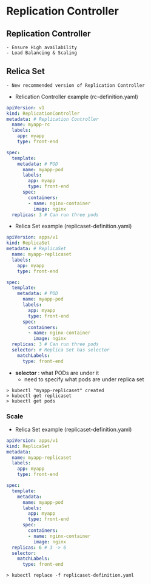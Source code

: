 # Replication Controller

## Replication Controller
    - Ensure High availability
    - Load Balancing & Scaling

## Relica Set
    - New recommended version of Replication Controller

- Relication Controller example (rc-definition.yaml)

```yaml
apiVersion: v1
kind: ReplicationController
metadata: # Replication Controller
  name: myapp-rc
  labels:
    app: myapp
    type: front-end

spec:
  template:
    metadata: # POD 
      name: myapp-pod
      labels:
        app: myapp
        type: front-end
      spec:
        containers:
        - name: nginx-container
          image: nginx
  replicas: 3 # Can run three pods
```

- Relica Set example (replicaset-definition.yaml)

```yaml
apiVersion: apps/v1
kind: ReplicaSet
metadata: # ReplicaSet
  name: myapp-replicaset
  labels:
    app: myapp
    type: front-end

spec:
  template:
    metadata: # POD 
      name: myapp-pod
      labels:
        app: myapp
        type: front-end
      spec:
        containers:
        - name: nginx-container
          image: nginx
  replicas: 3 # Can run three pods
  selector: # Replica Set has selector
    matchLabels:
      type: front-end
```

- **selector** : what PODs are under it
    - need to specify what pods are under replica set

```console
> kubectl "myapp-replicaset" created
> kubectl get replicaset
> kubectl get pods
```

### Scale

- Relica Set example (replicaset-definition.yaml)

```yaml
apiVersion: apps/v1
kind: ReplicaSet
metadata: 
  name: myapp-replicaset
  labels:
    app: myapp
    type: front-end

spec:
  template:
    metadata: 
      name: myapp-pod
      labels:
        app: myapp
        type: front-end
      spec:
        containers:
        - name: nginx-container
          image: nginx
  replicas: 6 # 3 -> 6
  selector: 
    matchLabels:
      type: front-end
```

```console
> kubectl replace -f replicaset-definition.yaml
```
